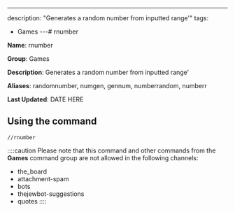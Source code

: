 ---
description: "Generates a random number from inputted range'"
tags:
  - Games
---# rnumber

**Name**: rnumber

**Group**: Games

**Description**: Generates a random number from inputted range'

**Aliases**: randomnumber, numgen, gennum, numberrandom, numberr

**Last Updated**: DATE HERE

## Using the command

    //rnumber

::::caution Please note that this command and other commands from the **Games** command group are not allowed in the following channels:
- the_board
- attachment-spam
- bots
- thejewbot-suggestions
- quotes
::::